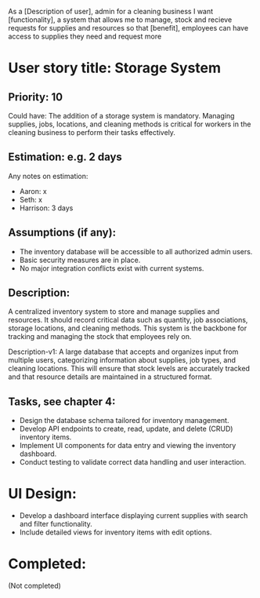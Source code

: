 As a [Description of user], admin for a cleaning business
I want [functionality], a system that allows me to manage, stock and recieve requests for supplies and resources 
so that [benefit], employees can have access to supplies they need and request more

# User story title: Storage System

## Priority: 10
Could have:
The addition of a storage system is mandatory. Managing supplies, jobs, locations, and cleaning methods is critical for workers in the cleaning business to perform their tasks effectively.

## Estimation: e.g. 2 days
Any notes on estimation:
* Aaron: x
* Seth: x 
* Harrison: 3 days

## Assumptions (if any):
- The inventory database will be accessible to all authorized admin users.
- Basic security measures are in place.
- No major integration conflicts exist with current systems.

## Description:
A centralized inventory system to store and manage supplies and resources. It should record critical data such as quantity, job associations, storage locations, and cleaning methods. This system is the backbone for tracking and managing the stock that employees rely on.

Description-v1:
A large database that accepts and organizes input from multiple users, categorizing information about supplies, job types, and cleaning locations. This will ensure that stock levels are accurately tracked and that resource details are maintained in a structured format.

## Tasks, see chapter 4:
- Design the database schema tailored for inventory management.
- Develop API endpoints to create, read, update, and delete (CRUD) inventory items.
- Implement UI components for data entry and viewing the inventory dashboard.
- Conduct testing to validate correct data handling and user interaction.

# UI Design:
- Develop a dashboard interface displaying current supplies with search and filter functionality.
- Include detailed views for inventory items with edit options.

# Completed:
(Not completed)
